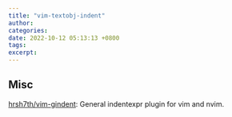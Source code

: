```yaml
---
title: "vim-textobj-indent"
author: 
categories: 
date: 2022-10-12 05:13:13 +0800
tags: 
excerpt: 
---
```











## Misc


[hrsh7th/vim-gindent](https://github.com/hrsh7th/vim-gindent): General indentexpr plugin for vim and nvim.








